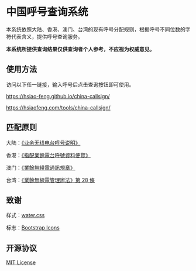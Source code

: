 # 中国呼号查询系统

本系统依照大陆、香港、澳门、台湾的现有呼号分配规则，根据呼号不同位数的字符代表含义，提供呼号查询服务。

**本系统所提供查询结果仅供查询者个人参考，不应视为权威意见。**

## 使用方法

访问以下任一链接，输入呼号后点击查询按钮即可使用。

https://hsiao-feng.github.io/china-callsign/

https://hsiaofeng.com/tools/china-callsign/

## 匹配原则

大陆：[《业余无线电台呼号说明》](https://gdii.gd.gov.cn/attachment/0/163/163199/932873.doc)

香港：[《指配業餘電台呼號資料便覽》](https://www.coms-auth.hk/filemanager/statement/tc/upload/561/i297.pdf)

澳门：[《業餘無綫電通訊規章》](https://bo.io.gov.mo/bo/i/94/24/declei29_cn.asp)

台湾：[《業餘無線電管理辦法》第 28 條](https://ncclaw.ncc.gov.tw/FLAW/FLAWDOC01.aspx?id=FL012804&flno=28)

## 致谢

样式：[water.css](https://github.com/kognise/water.css)

标志：[Bootstrap Icons](https://icons.getbootstrap.com/)

## 开源协议

[MIT License](LICENSE)